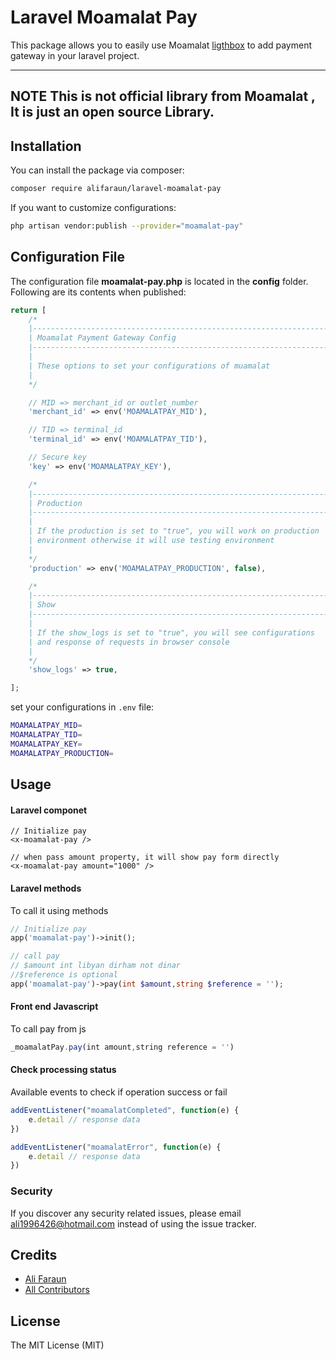 # Laravel Moamalat Pay

This package allows you to easily use Moamalat [ligthbox](http://docs.moamalat.net:55/lightbox.html) to add payment gateway in your laravel project.

---
**NOTE**
This is not official library from Moamalat , It is just an open source Library.
---

## Installation

You can install the package via composer:

```bash
composer require alifaraun/laravel-moamalat-pay
```

If you want to customize configurations:

```bash
php artisan vendor:publish --provider="moamalat-pay"
```

## Configuration File

The configuration file **moamalat-pay.php** is located in the **config** folder. Following are its contents when published:

```php
return [
    /*
	|--------------------------------------------------------------------------
	| Moamalat Payment Gateway Config
	|--------------------------------------------------------------------------
	|
	| These options to set your configurations of muamalat
	|
	*/

    // MID => merchant_id or outlet_number
    'merchant_id' => env('MOAMALATPAY_MID'),

    // TID => terminal_id
    'terminal_id' => env('MOAMALATPAY_TID'),

    // Secure key
    'key' => env('MOAMALATPAY_KEY'),

    /*
	|--------------------------------------------------------------------------
	| Production
	|--------------------------------------------------------------------------
	|
	| If the production is set to "true", you will work on production 
    | environment otherwise it will use testing environment
	|
	*/
    'production' => env('MOAMALATPAY_PRODUCTION', false),

    /*
	|--------------------------------------------------------------------------
	| Show
	|--------------------------------------------------------------------------
	|
	| If the show_logs is set to "true", you will see configurations
    | and response of requests in browser console
	|
	*/
    'show_logs' => true,

];
```

set your configurations in `.env` file:

```bash
MOAMALATPAY_MID=
MOAMALATPAY_TID=
MOAMALATPAY_KEY=
MOAMALATPAY_PRODUCTION=
```

## Usage

#### Laravel componet
```blade
// Initialize pay
<x-moamalat-pay />

// when pass amount property, it will show pay form directly  
<x-moamalat-pay amount="1000" />
```
#### Laravel methods
To call it using methods
```php
// Initialize pay
app('moamalat-pay')->init();

// call pay
// $amount int libyan dirham not dinar 
//$reference is optional
app('moamalat-pay')->pay(int $amount,string $reference = ''); 
```
#### Front end Javascript 
To call pay from js 
```js
_moamalatPay.pay(int amount,string reference = '')
```

#### Check processing status 
Available events to check if operation success or fail  
```js
addEventListener("moamalatCompleted", function(e) {
    e.detail // response data
})

addEventListener("moamalatError", function(e) {
    e.detail // response data
})
```
<!-- 
### Changelog

Please see [CHANGELOG](CHANGELOG.md) for more information what has changed recently.
 -->

### Security

If you discover any security related issues, please email ali1996426@hotmail.com instead of using the issue tracker.

## Credits

-   [Ali Faraun](https://github.com/alifaraun)
-   [All Contributors](../../contributors)

## License

The MIT License (MIT) 

